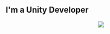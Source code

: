 ## I'm a Unity Developer 

<p align="center"><img align="center" src="https://github-readme-stats.vercel.app/api?username=cathean&show_icons=true&theme=omni" /></p>
